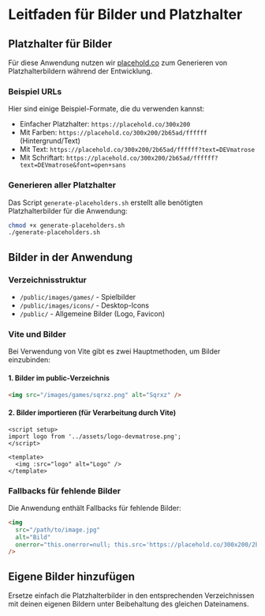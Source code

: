 # Leitfaden für Bilder und Platzhalter

## Platzhalter für Bilder

Für diese Anwendung nutzen wir [placehold.co](https://placehold.co/) zum Generieren von Platzhalterbildern während der Entwicklung.

### Beispiel URLs

Hier sind einige Beispiel-Formate, die du verwenden kannst:

- Einfacher Platzhalter: `https://placehold.co/300x200`
- Mit Farben: `https://placehold.co/300x200/2b65ad/ffffff` (Hintergrund/Text)
- Mit Text: `https://placehold.co/300x200/2b65ad/ffffff?text=DEVmatrose`
- Mit Schriftart: `https://placehold.co/300x200/2b65ad/ffffff?text=DEVmatrose&font=open+sans`

### Generieren aller Platzhalter

Das Script `generate-placeholders.sh` erstellt alle benötigten Platzhalterbilder für die Anwendung:

```bash
chmod +x generate-placeholders.sh
./generate-placeholders.sh
```

## Bilder in der Anwendung

### Verzeichnisstruktur

- `/public/images/games/` - Spielbilder
- `/public/images/icons/` - Desktop-Icons
- `/public/` - Allgemeine Bilder (Logo, Favicon)

### Vite und Bilder

Bei Verwendung von Vite gibt es zwei Hauptmethoden, um Bilder einzubinden:

#### 1. Bilder im public-Verzeichnis

```html
<img src="/images/games/sqrxz.png" alt="Sqrxz" />
```

#### 2. Bilder importieren (für Verarbeitung durch Vite)

```vue
<script setup>
import logo from '../assets/logo-devmatrose.png';
</script>

<template>
  <img :src="logo" alt="Logo" />
</template>
```

### Fallbacks für fehlende Bilder

Die Anwendung enthält Fallbacks für fehlende Bilder:

```html
<img 
  src="/path/to/image.jpg" 
  alt="Bild" 
  onerror="this.onerror=null; this.src='https://placehold.co/300x200/2b65ad/ffffff?text=Fehlendes+Bild';" 
/>
```

## Eigene Bilder hinzufügen

Ersetze einfach die Platzhalterbilder in den entsprechenden Verzeichnissen mit deinen eigenen Bildern unter Beibehaltung des gleichen Dateinamens.

